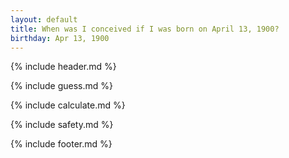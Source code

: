 ```yaml
---
layout: default
title: When was I conceived if I was born on April 13, 1900?
birthday: Apr 13, 1900
---
```


{% include header.md %}

{% include guess.md %}

{% include calculate.md %}

{% include safety.md %}

{% include footer.md %}



